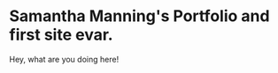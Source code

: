 Samantha Manning's Portfolio and first site evar.
==============


Hey, what are you doing here!




